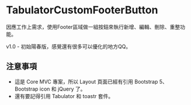 # TabulatorCustomFooterButton
因應工作上需求，使用Footer區域做一組按鈕來執行新增、編輯、刪除、重整功能。

v1.0 - 初始陽春版，感覺還有很多可以優化的地方QQ。

## 注意事項
- 這是 Core MVC 專案，所以 Layout 頁面已經有引用 Bootstrap 5、Bootstrap icon 和 jQuery 了。
- 還有要記得引用 Tabulator 和 toastr 套件。

